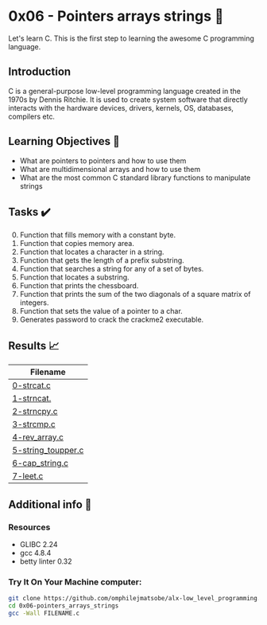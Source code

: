 # 0x06 - Pointers arrays strings 📝

Let's learn C. This is the first step to learning the awesome C programming language.

## Introduction

C is a general-purpose low-level programming language created in the 1970s by Dennis Ritchie.
It is used to create system software that directly interacts with the hardware devices, drivers, kernels, OS, databases, compilers etc.

## Learning Objectives :bookmark_tabs:

* What are pointers to pointers and how to use them
* What are multidimensional arrays and how to use them
* What are the most common C standard library functions to manipulate strings
  
## Tasks :heavy_check_mark:

0. Function that fills memory with a constant byte.
1. Function that copies memory area.
2. Function that locates a character in a string.
3. Function that gets the length of a prefix substring.
4. Function that searches a string for any of a set of bytes.
5. Function that locates a substring.
6. Function that prints the chessboard.
7. Function that prints the sum of the two diagonals of a square matrix of integers.
8. Function that sets the value of a pointer to a char.
9. Generates password to crack the crackme2 executable.

## Results :chart_with_upwards_trend:

| Filename |
| ------ |
| [0-strcat.c](https://github.com/omphilejmatsobe/alx-low_level_programming/blob/master/0x07-pointers_arrays_strings/0-memset.c)|
| [1-strncat.](https://github.com/omphilejmatsobe/alx-low_level_programming/blob/master/0x07-pointers_arrays_strings/1-memcpy.c)|
| [2-strncpy.c](https://github.com/omphilejmatsobe/alx-low_level_programming/blob/master/0x06-pointers_arrays_strings/2-strncpy.c)|
| [3-strcmp.c](https://github.com/omphilejmatsobe/alx-low_level_programming/blob/master/0x06-pointers_arrays_strings/3-strcmp.c)|
| [4-rev_array.c](https://github.com/omphilejmatsobe/alx-low_level_programming/blob/master/0x06-pointers_arrays_strings/4-rev_array.c)|
| [5-string_toupper.c](https://github.com/omphilejmatsobe/alx-low_level_programming/blob/master/0x06-pointers_arrays_strings/5-string_toupper.c)|
| [6-cap_string.c](https://github.com/omphilejmatsobe/alx-low_level_programming/blob/master/0x06-pointers_arrays_strings/6-cap_string.c)|
| [7-leet.c](https://github.com/omphilejmatsobe/alx-low_level_programming/blob/master/0x06-pointers_arrays_strings/7-leet.c)|

## Additional info :construction:
### Resources

- GLIBC 2.24
- gcc 4.8.4
- betty linter 0.32


### Try It On Your Machine computer:	
```bash
git clone https://github.com/omphilejmatsobe/alx-low_level_programming.git
cd 0x06-pointers_arrays_strings
gcc -Wall FILENAME.c
```
